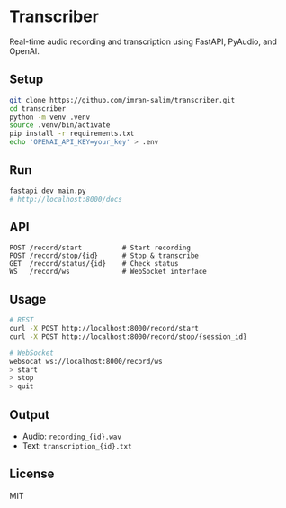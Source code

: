 # Transcriber

Real-time audio recording and transcription using FastAPI, PyAudio, and OpenAI.

## Setup
```bash
git clone https://github.com/imran-salim/transcriber.git
cd transcriber
python -m venv .venv
source .venv/bin/activate
pip install -r requirements.txt
echo 'OPENAI_API_KEY=your_key' > .env
```

## Run
```bash
fastapi dev main.py
# http://localhost:8000/docs
```

## API
```
POST /record/start          # Start recording
POST /record/stop/{id}      # Stop & transcribe  
GET  /record/status/{id}    # Check status
WS   /record/ws             # WebSocket interface
```

## Usage
```bash
# REST
curl -X POST http://localhost:8000/record/start
curl -X POST http://localhost:8000/record/stop/{session_id}

# WebSocket
websocat ws://localhost:8000/record/ws
> start
> stop
> quit
```

## Output
- Audio: `recording_{id}.wav`
- Text: `transcription_{id}.txt`

## License
MIT